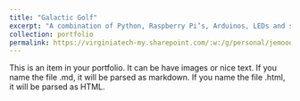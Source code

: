 ```yaml
---
title: "Galactic Golf"
excerpt: "A combination of Python, Raspberry Pi’s, Arduinos, LEDs and sensors to sync identical targets of lights and interact with golf balls. Connected on a mesh network that spanned up to 400 yards between nodes. They each consisted of 6 individually controlled LED strips connected to some MOSFETs and Arudinos to change the colors. The targets reacted to golf balls landing on them and I had the ability to program the LEDs to create a light show synced to music using the Raspberry Pis.<br/><img src='/images/golf.png'>"
collection: portfolio
permalink: https://virginiatech-my.sharepoint.com/:w:/g/personal/jemoody04_vt_edu/ERQo-8pAS7tLp61zOMHmG-YBdcFRZFY8tNv4gcFul95Amw?e=vtZ772
---
```


This is an item in your portfolio. It can be have images or nice text. If you name the file .md, it will be parsed as markdown. If you name the file .html, it will be parsed as HTML. 
